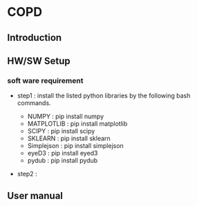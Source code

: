 # COPD

## Introduction

## HW/SW Setup  
### soft ware requirement
* step1 : install the listed python libraries by the following bash commands.
  * NUMPY : pip install numpy
  * MATPLOTLIB : pip install matplotlib
  * SCIPY : pip install scipy
  * SKLEARN : pip install sklearn
  * Simplejson : pip install simplejson
  * eyeD3 : pip install eyed3
  * pydub : pip install pydub
  
* step2 : 


## User manual
